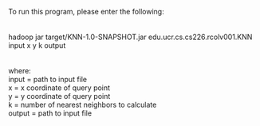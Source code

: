 To run this program, please enter the following:
<br>
<br>
<br>
hadoop jar target/KNN-1.0-SNAPSHOT.jar edu.ucr.cs.cs226.rcolv001.KNN input x y k output
<br>
<br>
<br>
where:
<br>
input = path to input file
<br>
x = x coordinate of query point 
<br>
y = y coordinate of query point
<br>
k = number of nearest neighbors to calculate
<br>
output =  path to input file
